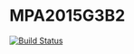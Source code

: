 # MPA2015G3B2
[![Build Status](https://travis-ci.org/IUT-Blagnac/MPA2015G3B2.svg?branch=master)](https://travis-ci.org/IUT-Blagnac/MPA2015G3B2)
